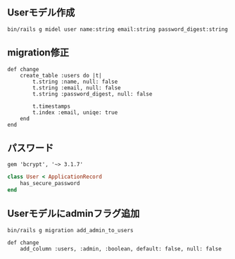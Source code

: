 ## Userモデル作成
```
bin/rails g midel user name:string email:string password_digest:string
```
## migration修正
```
def change
	create_table :users do |t|
		t.string :name, null: false
		t.string :email, null: false
		t.string :password_digest, null: false

		t.timestamps
		t.index :email, uniqe: true
	end
end
```
## パスワード
```Gemfile
gem 'bcrypt', '~> 3.1.7'
```

```app/models/user.rb
class User < ApplicationRecord
	has_secure_password
end
```

## Userモデルにadminフラグ追加
```
bin/rails g migration add_admin_to_users
```

```
def change
	add_column :users, :admin, :boolean, default: false, null: false
```